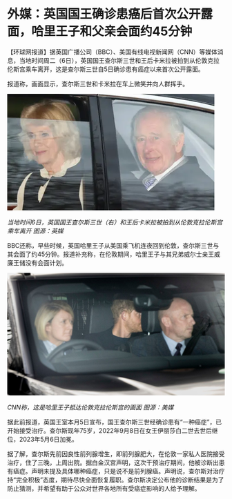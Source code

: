 # 外媒：英国国王确诊患癌后首次公开露面，哈里王子和父亲会面约45分钟

【环球网报道】据英国广播公司（BBC）、美国有线电视新闻网（CNN）等媒体消息，当地时间周二（6日），英国国王查尔斯三世和王后卡米拉被拍到从伦敦克拉伦斯宫乘车离开，这是查尔斯三世自5日确诊患有癌症以来首次公开露面。

报道称，画面显示，查尔斯三世和卡米拉在车上微笑并向人群挥手。

![de21e6684a66b871101be4dc7327f6b4.jpg](https://raw.githubusercontent.com/qqhsx/qqnews_image/main/2024/02/07/外媒：英国国王确诊患癌后首次公开露面，哈里王子和父亲会面约45分钟/de21e6684a66b871101be4dc7327f6b4.jpg)

 _当地时间6日，英国国王查尔斯三世（右）和王后卡米拉被拍到从伦敦克拉伦斯宫乘车离开
图源：英媒_

BBC还称，早些时候，英国哈里王子从美国乘飞机连夜回到伦敦，查尔斯三世与其会面了约45分钟。报道补充称，在伦敦期间，哈里王子与其兄弟威尔士亲王威廉王储没有会面计划。

![b152189c418dd1de5d0177e0ed767fb6.jpg](https://raw.githubusercontent.com/qqhsx/qqnews_image/main/2024/02/07/外媒：英国国王确诊患癌后首次公开露面，哈里王子和父亲会面约45分钟/b152189c418dd1de5d0177e0ed767fb6.jpg)

_CNN称，这是哈里王子抵达伦敦克拉伦斯宫的画面 图源：美媒_

据此前报道，英国王室本月5日宣布，国王查尔斯三世经确诊患有“一种癌症”，已开始接受治疗。查尔斯现年75岁，2022年9月8日在女王伊丽莎白二世去世后继位，2023年5月6日加冕。

据了解，查尔斯先前因良性前列腺增生，即前列腺肥大，在伦敦一家私人医院接受治疗，住了三晚，上周出院。据白金汉宫声明，这次干预治疗期间，他被诊断出患有癌症。声明未提及具体哪种癌症，只是说不是前列腺癌。声明说，查尔斯对治疗持“完全积极”态度，期待尽快全面恢复履职。查尔斯决定公布他的诊断结果是为了防止猜测，并希望有助于公众对世界各地所有受癌症影响的人给予理解。

